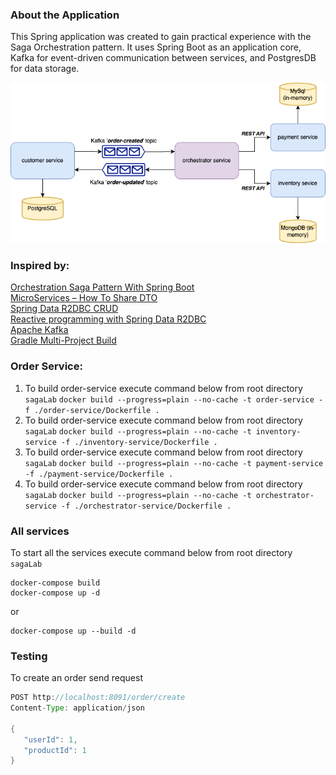 ### About the Application
This Spring application was created to gain practical experience with the Saga Orchestration pattern. 
It uses Spring Boot as an application core, Kafka for event-driven communication between services, and PostgresDB for data storage.     

![architecture.png](documentation/appDiagram.png)


### Inspired by:
[Orchestration Saga Pattern With Spring Boot](https://www.vinsguru.com/orchestration-saga-pattern-with-spring-boot)    
[MicroServices – How To Share DTO](https://www.vinsguru.com/microservices-architecture-how-to-share-dto-data-transfer-objects/)    
[Spring Data R2DBC CRUD](https://www.vinsguru.com/spring-data-r2dbc/)    
[Reactive programming with Spring Data R2DBC](https://medium.com/pictet-technologies-blog/reactive-programming-with-spring-data-r2dbc-ee9f1c24848b)    
[Apache Kafka](https://hub.docker.com/r/apache/kafka)    
[Gradle Multi-Project Build](https://docs.gradle.org/current/userguide/intro_multi_project_builds.html)

### Order Service:
1. To build order-service execute command below from root directory `sagaLab`
   `docker build --progress=plain --no-cache -t order-service -f ./order-service/Dockerfile .`
2. To build order-service execute command below from root directory `sagaLab`
   `docker build --progress=plain --no-cache -t inventory-service -f ./inventory-service/Dockerfile .`
3. To build order-service execute command below from root directory `sagaLab`
   `docker build --progress=plain --no-cache -t payment-service -f ./payment-service/Dockerfile .`
4. To build order-service execute command below from root directory `sagaLab`
   `docker build --progress=plain --no-cache -t orchestrator-service -f ./orchestrator-service/Dockerfile .`


### All services
To start all the services execute command below from root directory `sagaLab`
```
docker-compose build 
docker-compose up -d
```
or
```
docker-compose up --build -d
```


### Testing
To create an order send request
```java
POST http://localhost:8091/order/create
Content-Type: application/json

{
   "userId": 1,
   "productId": 1
}
```